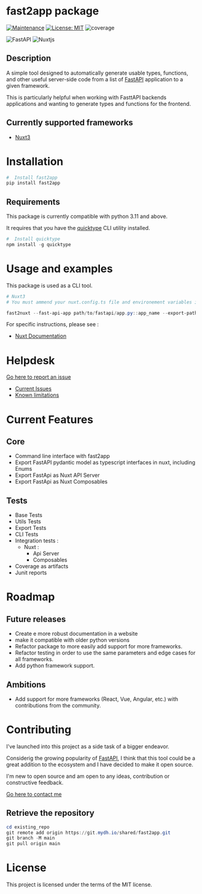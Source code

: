 # fast2app package

<!-- STATUS HEADERs -->

[![Maintenance](https://img.shields.io/badge/Maintained-yes-green.svg)](https://GitHub.com/Naereen/StrapDown.js/graphs/commit-activity)
[![License: MIT](https://img.shields.io/badge/License-MIT-yellow.svg)](https://opensource.org/licenses/MIT)
![coverage](https://git.mydh.io/shared/fast2app/badges/main/coverage.svg?job=coverage)

<!-- RELATIONSHIIPS -->

![FastAPI](https://img.shields.io/badge/FastAPI-005571?style=for-the-badge&logo=fastapi)
![Nuxtjs](https://img.shields.io/badge/Nuxt-002E3B?style=for-the-badge&logo=nuxtdotjs&logoColor=#00DC82)

## Description

A simple tool designed to automatically generate usable types, functions, and other useful server-side code from a list of [FastAPI](https://fastapi.tiangolo.com/) application to a given framework.

This is particularly helpful when working with FasttAPI backends applications and wanting to generate types and functions for the frontend.

## Currently supported frameworks

- [Nuxt3](https://nuxt.com/)

# Installation

```powershell
#  Install fast2app
pip install fast2app
```

## Requirements

This package is currently compatible with python 3.11 and above.

It requires that you have the [quicktype](https://quicktype.io/) CLI utility installed.

```powershell
#  Install quicktype
npm install -g quicktype
```

# Usage and examples

This package is used as a CLI tool.

```powershell
# Nuxt3
# You must ammend your nuxt.config.ts file and environement variables in order to use the new generated files. See documentations below.

fast2nuxt --fast-api-app path/to/fastapi/app.py::app_name --export-path path/to/nuxt/app/root/folder -composables
```

For specific instructions, please see :

- [Nuxt Documentation](./NUXT_DOCUMENTATION.md)

# Helpdesk

[Go here to report an issue](https://helpdesk.mydh.io/issue-form)

- [Current Issues](https://git.mydh.io/shared/fast2app/-/issues)
- [Known limitations](./KNOWN_LIMITATIONS.md)

# Current Features

## Core

- Command line interface with fast2app
- Export FastAPI pydantic model as typescript interfaces in nuxt, including Enums
- Export FastApi as Nuxt API Server
- Export FastApi as Nuxt Composables

## Tests

- Base Tests
- Utils Tests
- Export Tests
- CLI Tests
- Integration tests :
  - Nuxt :
    - Api Server
    - Composables
- Coverage as artifacts
- Junit reports

# Roadmap

## Future releases

- Create e more robust documentation in a website
- make it compatible with older python versions
- Refactor package to more easily add support for more frameworks.
- Refactor testing in order to use the same parameters and edge cases for all frameworks.
- Add python framework support.

## Ambitions

- Add support for more frameworks (React, Vue, Angular, etc.) with contributions from the community.

# Contributing

I've launched into this project as a side task of a bigger endeavor.

Considerig the growing popularity of [FastAPI](https://fastapi.tiangolo.com/), I think that this tool could be a great addition to the ecosystem and I have decided to make it open source.

I'm new to open source and am open to any ideas, contribution or constructive feedback.

[Go here to contact me](https://helpdesk.mydh.io/contact-form)

## Retrieve the repository

```powershell
cd existing_repo
git remote add origin https://git.mydh.io/shared/fast2app.git
git branch -M main
git pull origin main
```

# License

This project is licensed under the terms of the MIT license.

